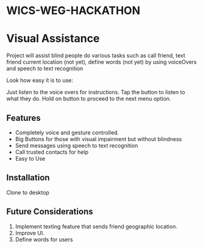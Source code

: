 # WICS-WEG-HACKATHON
Visual Assistance
========

Project will assist blind people do various tasks such as call friend, text friend current location (not yet), define words (not yet)
by using voiceOvers and speech to text recognition

Look how easy it is to use:

Just listen to the voice overs for instructions.
Tap the button to listen to what they do.
Hold on button to proceed to the next menu option.

Features
--------

- Completely voice and gesture controlled.
- Big Buttons for those with visual impairment but without blindness
- Send messages using speech to text recognition
- Call trusted contacts for help
- Easy to Use

Installation
------------
Clone to desktop



Future Considerations
-------

1. Implement texting feature that sends friend geographic location.
2. Improve UI.
3. Define words for users
